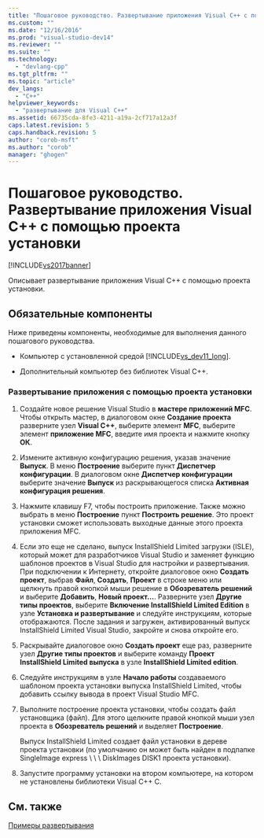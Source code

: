 ```yaml
---
title: "Пошаговое руководство. Развертывание приложения Visual C++ с помощью проекта установки | Microsoft Docs"
ms.custom: ""
ms.date: "12/16/2016"
ms.prod: "visual-studio-dev14"
ms.reviewer: ""
ms.suite: ""
ms.technology: 
  - "devlang-cpp"
ms.tgt_pltfrm: ""
ms.topic: "article"
dev_langs: 
  - "C++"
helpviewer_keywords: 
  - "развертывание для Visual C++"
ms.assetid: 66735cda-8fe3-4211-a19a-2cf717a12a3f
caps.latest.revision: 5
caps.handback.revision: 5
author: "corob-msft"
ms.author: "corob"
manager: "ghogen"
---
```

# Пошаговое руководство. Развертывание приложения Visual C++ с помощью проекта установки
[!INCLUDE[vs2017banner](../assembler/inline/includes/vs2017banner.md)]

Описывает развертывание приложения Visual C\+\+ с помощью проекта установки.  
  
## Обязательные компоненты  
 Ниже приведены компоненты, необходимые для выполнения данного пошагового руководства.  
  
-   Компьютер с установленной средой [!INCLUDE[vs_dev11_long](../build/includes/vs_dev11_long_md.md)].  
  
-   Дополнительный компьютер без библиотек Visual C\+\+.  
  
### Развертывание приложения с помощью проекта установки  
  
1.  Создайте новое решение Visual Studio в **мастере приложений MFC**.  Чтобы открыть мастер, в диалоговом окне **Создание проекта** разверните узел **Visual C\+\+**, выберите элемент **MFC**, выберите элемент **приложение MFC**, введите имя проекта и нажмите кнопку **ОК**.  
  
2.  Измените активную конфигурацию решения, указав значение **Выпуск**.  В меню **Построение** выберите пункт **Диспетчер конфигурации**.  В диалоговом окне **Диспетчер конфигурации** выберите значение **Выпуск** из раскрывающегося списка **Активная конфигурация решения**.  
  
3.  Нажмите клавишу F7, чтобы построить приложение.  Также можно выбрать в меню **Построение** пункт **Построить решение**.  Это проект установки сможет использовать выходные данные этого проекта приложения MFC.  
  
4.  Если это еще не сделано, выпуск InstallShield Limited загрузки \(ISLE\), который может для разработчиков Visual Studio и заменяет функцию шаблонов проектов в Visual Studio для настройки и развертывания.  При подключении к Интернету, откройте диалоговое окно **Создать проект**, выбрав **Файл**, **Создать**, **Проект** в строке меню или щелкнуть правой кнопкой мыши решение в **Обозреватель решений** и выберите **Добавить**, **Новый проект…**.  Разверните узел **Другие типы проектов**, выберите **Включение InstallShield Limited Edition** в узле **Установка и развертывание** и следуйте инструкциям, которые отображаются.  После задания и загружен, активированный выпуск InstallShield Limited Visual Studio, закройте и снова откройте его.  
  
5.  Раскрывайте диалоговое окно **Создать проект** еще раз, разверните узел **Другие типы проектов** и выберите команду **Проект InstallShield Limited выпуска** в узле **InstallShield Limited edition**.  
  
6.  Следуйте инструкциям в узле **Начало работы** создаваемого шаблоном проекта установки выпуска InstallShield Limited, чтобы добавить ссылку вывода в проект Visual Studio MFC.  
  
7.  Выполните построение проекта установки, чтобы создать файл установщика \(файл\).  Для этого щелкните правой кнопкой мыши узел проекта в **Обозреватель решений** и выделяет **Построение**.  
  
     Выпуск InstallShield Limited создает файл установки в дереве проекта установки \(по умолчанию он может быть найден в подпапке SingleImage express \\ \\ \\ DiskImages DISK1 проекта установки\).  
  
8.  Запустите программу установки на втором компьютере, на котором не установлены библиотеки Visual C\+\+ C.  
  
## См. также  
 [Примеры развертывания](../ide/deployment-examples.md)